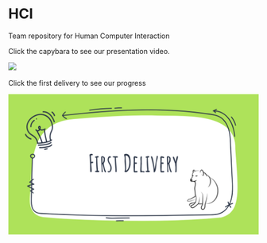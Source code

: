 # HCI
Team repository for Human Computer Interaction 

Click the capybara to see our presentation video.

<a href="https://youtu.be/P63qGocn2mU">
  <img src="chrome-capture.gif"/>
</a>


Click the first delivery to see our progress

<a href="https://www.youtube.com/watch?v=CETjYnrICsY">
  <img src="first delivery.PNG"/>
</a>

[1]: https://youtu.be/P63qGocn2mU
